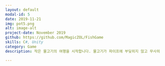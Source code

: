 ```yaml
---
layout: default
modal-id: 5
date: 2019-11-21
img: pot5.png
alt: image-alt
project-date: November 2019
github: https://github.com/MagicZOL/FishGame
skills: C#, Unity 
category: Game
description: 작은 물고기의 여행을 시작합니다. 물고기가 파이프에 부딪히지 않고 무사히 모험을 할 수 있도록 도와주세요. 많은 파이프를 피하여 점수를 쌓아주세요. 물고기는 어디까지 갈 수 있을까요?

---
```

